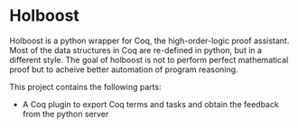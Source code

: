 Holboost
===

Holboost is a python wrapper for Coq, the high-order-logic proof assistant. Most of the data structures in Coq are re-defined in python, but in a different style. The goal of holboost is not to perform perfect mathematical proof but to acheive better automation of program reasoning.

This project contains the following parts:

- A Coq plugin to export Coq terms and tasks and obtain the feedback from the python server